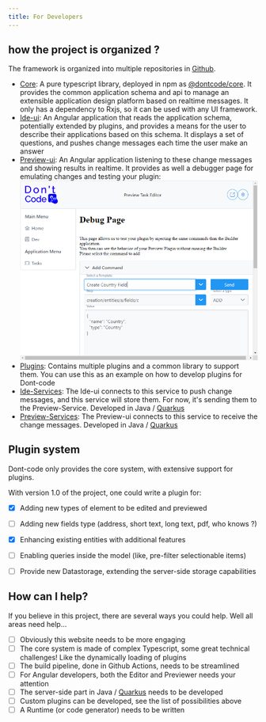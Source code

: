 ```yaml
---
title: For Developers
---
```


## how the project is organized ?
The framework is organized into multiple repositories in [Github](https://github.com/dont-code).

- [Core](https://github.com/dont-code/core):
  A pure typescript library, deployed in npm as [@dontcode/core](https://www.npmjs.com/package/@dontcode/core).
  It provides the common application schema and api to manage an extensible application design platform based on realtime messages.
  It only has a dependency to Rxjs, so it can be used with any UI framework.
- [Ide-ui](https://github.com/dont-code/ide-ui):
  An Angular application that reads the application schema, potentially extended by plugins, and provides a means for the user to describe their applications based on this schema.
  It displays a set of questions, and pushes change messages each time the user make an answer 
- [Preview-ui](https://github.com/dont-code/preview-ui):
  An Angular application listening to these change messages and showing results in realtime.
  It provides as well a debugger page for emulating changes and testing your plugin:
  ![Previewer Debug](/assets/Previewer%20with%20debug%20page.png)
- [Plugins](https://github.com/dont-code/plugins):
  Contains multiple plugins and a common library to support them. You can use this as an example on how to develop plugins for Dont-code
- [Ide-Services](https://github.com/dont-code/ide-services):
  The Ide-ui connects to this service to push change messages, and this service will store them. For now, it's sending them to the Preview-Service.
  Developed in Java / [Quarkus](https://www.quarkus.io)
- [Preview-Services](https://github.com/dont-code/preview-services):
  The Preview-ui connects to this service to receive the change messages.
  Developed in Java / [Quarkus](https://www.quarkus.io)
 

## Plugin system
Dont-code only provides the core system, with extensive support for plugins.

With version 1.0 of the project, one could write a plugin for:
- [x] Adding new types of element to be edited and previewed
- [ ] Adding new fields type (address, short text, long text, pdf, who knows ?)
- [x] Enhancing existing entities with additional features
- [ ] Enabling queries inside the model (like, pre-filter selectionable items)
- [ ] Provide new Datastorage, extending the server-side storage capabilities


## How can I help?
If you believe in this project, there are several ways you could help.
Well all areas need help... 

- [ ] Obviously this website needs to be more engaging
- [ ] The core system is made of complex Typescript, some great technical challenges! Like the dynamically loading of plugins
- [ ] The build pipeline, done in Github Actions, needs to be streamlined
- [ ] For Angular developers, both the Editor and Previewer needs your attention
- [ ] The server-side part in Java / [Quarkus](https://quarkus.io) needs to be developed
- [ ] Custom plugins can be developed, see the list of possibilities above
- [ ] A Runtime (or code generator) needs to be written